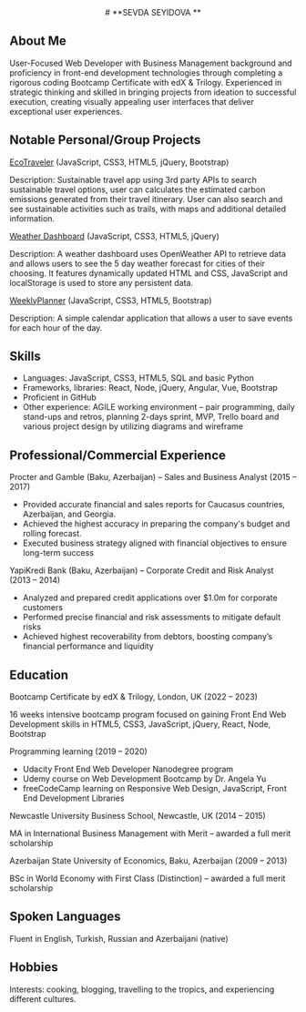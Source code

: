 <div align="center">
# **SEVDA SEYIDOVA **

</div>

## About Me

User-Focused Web Developer with Business Management background and proficiency in front-end development technologies through completing a rigorous coding Bootcamp Certificate with edX & Trilogy. Experienced in strategic thinking and skilled in bringing projects from ideation to successful execution, creating visually appealing user interfaces that deliver exceptional user experiences.

## Notable Personal/Group Projects

[EcoTraveler](https://github.com/Helloseva/Eco-Travel-Planner) (JavaScript, CSS3, HTML5, jQuery, Bootstrap)

Description: Sustainable travel app using 3rd party APIs to search sustainable travel options, user can calculates the estimated carbon emissions generated from their travel itinerary. User can also search and see sustainable activities such as trails, with maps and additional detailed information.


[Weather Dashboard](https://github.com/Helloseva/WeatherDashboard) (JavaScript, CSS3, HTML5, jQuery)

Description: A weather dashboard uses OpenWeather API to retrieve data and allows users to see the 5 day weather forecast for cities of their choosing. It features dynamically updated HTML and CSS, JavaScript and localStorage is used to store any persistent data.

[WeeklyPlanner](https://github.com/Helloseva/Challenge7-WeeklyPlanner) (JavaScript, CSS3, HTML5, Bootstrap)

Description: A simple calendar application that allows a user to save events for each hour of the day.


## Skills

- Languages: JavaScript, CSS3, HTML5, SQL and basic Python
- Frameworks, libraries: React, Node, jQuery, Angular, Vue, Bootstrap
- Proficient in GitHub
- Other experience: AGILE working environment – pair programming, daily stand-ups and retros, planning 2-days sprint, MVP, Trello board and various project design by utilizing diagrams and wireframe

## Professional/Commercial Experience   

Procter and Gamble (Baku, Azerbaijan) – Sales and Business Analyst (2015 – 2017)
- Provided accurate financial and sales reports for Caucasus countries, Azerbaijan, and Georgia.
- Achieved the highest accuracy in preparing the company's budget and rolling forecast.
- Executed business strategy aligned with financial objectives to ensure long-term success

YapiKredi Bank (Baku, Azerbaijan) – Corporate Credit and Risk Analyst	(2013 – 2014)
- Analyzed and prepared credit applications over $1.0m for corporate customers
- Performed precise financial and risk assessments to mitigate default risks
- Achieved highest recoverability from debtors, boosting company’s financial performance and liquidity


## Education

Bootcamp Certificate by edX & Trilogy, London, UK 	(2022 – 2023) 

16 weeks intensive bootcamp program focused on gaining Front End Web Development skills in HTML5, CSS3, JavaScript, jQuery, React, Node, Bootstrap              
           
Programming learning (2019 – 2020)

- Udacity Front End Web Developer Nanodegree program
- Udemy course on Web Development Bootcamp by Dr. Angela Yu 
- freeCodeCamp learning on Responsive Web Design, JavaScript, Front End Development Libraries

Newcastle University Business School, Newcastle, UK	(2014 – 2015)

MA in International Business Management with Merit – awarded a full merit scholarship		                         

Azerbaijan State University of Economics, Baku, Azerbaijan	(2009 – 2013)

BSc in World Economy with First Class (Distinction) – awarded a full merit scholarship 


## Spoken Languages

Fluent in English, Turkish, Russian and Azerbaijani (native)

## Hobbies

Interests: cooking, blogging, travelling to the tropics, and experiencing different cultures.